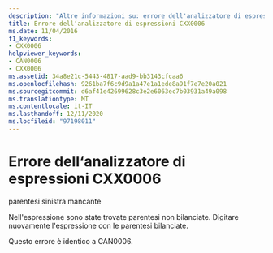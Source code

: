 ```yaml
---
description: "Altre informazioni su: errore dell'analizzatore di espressioni CXX0006"
title: Errore dell‘analizzatore di espressioni CXX0006
ms.date: 11/04/2016
f1_keywords:
- CXX0006
helpviewer_keywords:
- CAN0006
- CXX0006
ms.assetid: 34a8e21c-5443-4817-aad9-bb3143cfcaa6
ms.openlocfilehash: 9261ba7f6c9d9a1a47e1a1ede8a91f7e7e20a021
ms.sourcegitcommit: d6af41e42699628c3e2e6063ec7b03931a49a098
ms.translationtype: MT
ms.contentlocale: it-IT
ms.lasthandoff: 12/11/2020
ms.locfileid: "97198011"
---
```

# <a name="expression-evaluator-error-cxx0006"></a>Errore dell‘analizzatore di espressioni CXX0006

parentesi sinistra mancante

Nell'espressione sono state trovate parentesi non bilanciate. Digitare nuovamente l'espressione con le parentesi bilanciate.

Questo errore è identico a CAN0006.
